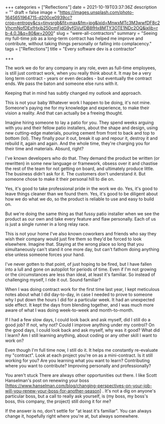 +++
categories = ["Reflections"]
date = 2021-10-19T03:37:36Z
description = ""
draft = false
image = "https://images.unsplash.com/photo-1645651964715-d200ce0939cc?crop=entropy&cs=tinysrgb&fit=max&fm=jpg&ixid=MnwxMTc3M3wwfDF8c2VhcmNofDExfHxjb250cmFjdG9yfGVufDB8fHx8MTY3OTE1NDc2OQ&ixlib=rb-4.0.3&q=80&w=2000"
slug = "were-all-contractors"
summary = "Seeing my full-time job as a long-term contract has helped me improve and contribute, without taking things personally or falling into complacency."
tags = ["Reflections"]
title = "Every software dev is a contractor"

+++


The work we do for any company in any role, even as full-time employees, is
still just contract work, when you really think about it. It may be a very long 
term contract - years or even decades - but eventually the contract ends. We
pass the baton and someone else runs with it.

Keeping that in mind has subtly changed my outlook and approach.

This is not your baby
Whatever work I happen to be doing, it's not mine. Someone's paying me for my
knowledge and experience, to make their vision a reality. And that can actually
be a freeing thought.

Imagine hiring someone to lay a patio for you. They spend weeks arguing with you
and their fellow patio installers, about the shape and design, using new
cutting-edge materials, pouring cement from front to back and top to bottom
(lol). They finally pour it out, break it up and repour it, destroy it and
rebuild it, again and again. And the whole time, they're charging you for their
time and materials. Absurd, right?

I've known developers who do that. They demand the product be written (or
rewritten) in some new language or framework, obsess over it and chastise the
rest of the team for not getting on board, and ultimately produce little. The
business didn't ask for it. The customers don't understand it. But someone chose
to make it their personal hill to die on.

Yes, it's good to take professional pride in the work we do. Yes, it's good to
leave things cleaner than we found them. Yes, it's good to be diligent about how
we do what we do, so the product is reliable to use and easy to build on.

But we're doing the same thing as that fussy patio installer when we see the
product as our own and take every feature and flaw personally. Each of us is
just a single runner in a long relay race.

This is not your home
I've also known coworkers and friends who say they wish their company would just
fire them so they'd be forced to look elsewhere. Imagine that. Staying at the
wrong place so long that you simultaneously can't stand it one more day, but
can't fathom doing anything else unless someone forces your hand.

I've never gotten to that point, of just hoping to be fired, but I have fallen
into a lull and gone on autopilot for periods of time. Even if I'm not growing
or the circumstances are less than ideal, at least it's familiar. So instead of
challenging myself, I ride it out. Sound familiar?

When I was doing contract work for the first time last year, I kept meticulous
notes about what I did day-to-day, in case I needed to prove to someone why I
put down the hours I did for a particular week. It had an unexpected side
effect. It kept the days from blending together, and I was much more aware of
what I was doing week-to-week and month-to-month.

If I had a few slow days, I could look back and ask myself, did I still do a
good job? If not, why not? Could I improve anything under my control? On the
good days, I could look back and ask myself, why was it good? What did I learn?
Am I still learning anything, about coding or any other skill I want to work on?

Even though I'm full time now, I still do it. It helps me constantly re-evaluate
my "contract". Look at each project you're on as a mini-contract. Is it still
working for you? Are you learning what you want to learn? Contributing where you
want to contribute? Improving personally and professionally?

You aren't stuck
There are always other opportunities out there. I like Scott Hanselman's post on 
renewing your boss
[https://www.hanselman.com/blog/changing-perspectives-on-your-job-will-you-renew-your-boss-for-another-season]
. It's not a dig on anyone's particular boss, but a call to really ask yourself,
is (my boss, my boss's boss, this company, the project) still doing it for me?

If the answer is no, don't settle for "at least it's familiar". You can always
change it, hopefully right where you're at, but always somewhere.